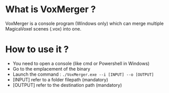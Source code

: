 # What is VoxMerger ? 

VoxMerger is a console program (Windows only) which can merge multiple MagicaVoxel scenes (.vox) into one. 

# How to use it ? 

- You need to open a console (like cmd or Powershell in Windows)
- Go to the emplacement of the binary
- Launch the command : `./VoxMerger.exe --i [INPUT] --o [OUTPUT]`
- [INPUT] refer to a folder filepath (mandatory)
- [OUTPUT] refer to the destination path (mandatory)



